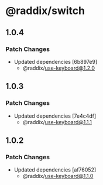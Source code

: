# @raddix/switch

## 1.0.4

### Patch Changes

- Updated dependencies [6b897e9]
  - @raddix/use-keyboard@1.2.0

## 1.0.3

### Patch Changes

- Updated dependencies [7e4c4df]
  - @raddix/use-keyboard@1.1.1

## 1.0.2

### Patch Changes

- Updated dependencies [af76052]
  - @raddix/use-keyboard@1.1.0
